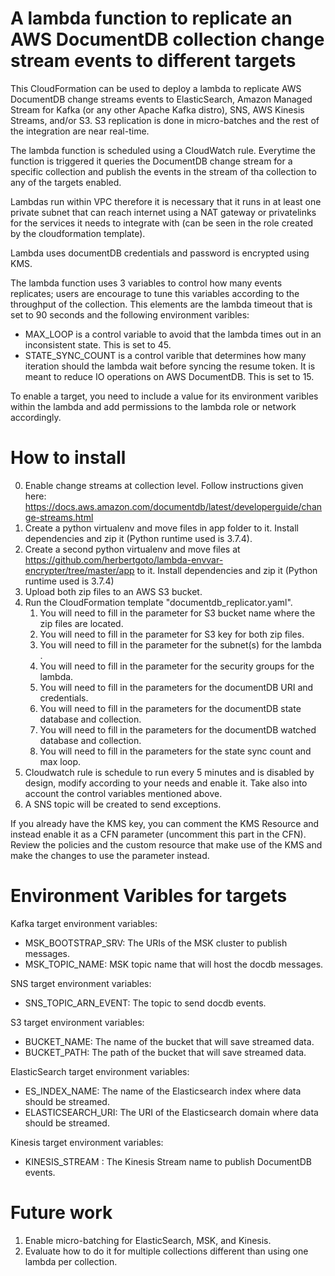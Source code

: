 # A lambda function to replicate an AWS DocumentDB collection change stream events to different targets

This CloudFormation can be used to deploy a lambda to replicate AWS DocumentDB change streams events to ElasticSearch, Amazon Managed Stream for Kafka (or any other Apache Kafka distro), SNS, AWS Kinesis Streams, and/or S3. S3 replication is done in micro-batches and the rest of the integration are near real-time.  

The lambda function is scheduled using a CloudWatch rule. Everytime the function is triggered it queries the DocumentDB change stream for a specific collection and publish the events in the stream of tha collection to any of the targets enabled. 

Lambdas run within VPC therefore it is necessary that it runs in at least one private subnet that can reach internet using a NAT gateway or privatelinks for the services it needs to integrate with (can be seen in the role created by the cloudformation template). 

Lambda uses documentDB credentials and password is encrypted using KMS.    

The lambda function uses 3 variables to control how many events replicates; users are encourage to tune this variables according to the throughput of the collection. This elements are the lambda timeout that is set to 90 seconds and the following environment varibles:
- MAX_LOOP is a control variable to avoid that the lambda times out in an inconsistent state. This is set to 45. 
- STATE_SYNC_COUNT is a control varible that determines how many iteration should the lambda wait before syncing the resume token. It is meant to reduce IO operations on AWS DocumentDB. This is set to 15.

To enable a target, you need to include a value for its environment varibles within the lambda and add permissions to the lambda role or network accordingly. 

# How to install
0. Enable change streams at collection level. Follow instructions given here: https://docs.aws.amazon.com/documentdb/latest/developerguide/change-streams.html
1. Create a python virtualenv and move files in app folder to it. Install dependencies and zip it (Python runtime used is 3.7.4).
2. Create a second python virtualenv and move files at https://github.com/herbertgoto/lambda-envvar-encrypter/tree/master/app to it. Install dependencies and zip it (Python runtime used is 3.7.4)
3. Upload both zip files to an AWS S3 bucket.
4. Run the CloudFormation template "documentdb_replicator.yaml".
    1. You will need to fill in the parameter for S3 bucket name where the zip files are located. 
    2. You will need to fill in the parameter for S3 key for both zip files.
    3. You will need to fill in the parameter for the subnet(s) for the lambda .
    4. You will need to fill in the parameter for the security groups for the lambda.
    5. You will need to fill in the parameters for the documentDB URI and credentials. 
    6. You will need to fill in the parameters for the documentDB state database and collection. 
    7. You will need to fill in the parameters for the documentDB watched database and collection. 
    8. You will need to fill in the parameters for the state sync count and max loop. 
5. Cloudwatch rule is schedule to run every 5 minutes and is disabled by design, modify according to your needs and enable it. Take also into account the control variables mentioned above. 
6. A SNS topic will be created to send exceptions. 

If you already have the KMS key, you can comment the KMS Resource and instead enable it as a CFN parameter (uncomment this part in the CFN). Review the policies and the custom resource that make use of the KMS and make the changes to use the parameter instead.  

# Environment Varibles for targets

Kafka target environment variables:
- MSK_BOOTSTRAP_SRV: The URIs of the MSK cluster to publish messages. 
- MSK_TOPIC_NAME: MSK topic name that will host the docdb messages. 

SNS target environment variables:
- SNS_TOPIC_ARN_EVENT: The topic to send docdb events.    

S3 target environment variables:
- BUCKET_NAME: The name of the bucket that will save streamed data. 
- BUCKET_PATH: The path of the bucket that will save streamed data. 

ElasticSearch target environment variables:
- ES_INDEX_NAME: The name of the Elasticsearch index where data should be streamed.
- ELASTICSEARCH_URI: The URI of the Elasticsearch domain where data should be streamed.

Kinesis target environment variables:
- KINESIS_STREAM : The Kinesis Stream name to publish DocumentDB events.

# Future work
1. Enable micro-batching for ElasticSearch, MSK, and Kinesis.  
2. Evaluate how to do it for multiple collections different than using one lambda per collection. 
